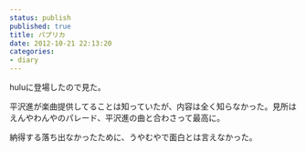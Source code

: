 ```yaml
---
status: publish
published: true
title: パプリカ
date: 2012-10-21 22:13:20
categories:
- diary
---
```

huluに登場したので見た。

平沢進が楽曲提供してることは知っていたが、内容は全く知らなかった。見所はえんやわんやのパレード、平沢進の曲と合わさって最高に。

納得する落ち出なかったために、うやむやで面白とは言えなかった。
